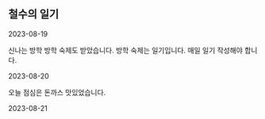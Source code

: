 ## 철수의 일기


2023-08-19

신나는 방학
방학 숙제도 받았습니다.
방학 숙제는 일기입니다. 매일 일기 작성해야 합니다.

2023-08-20

오늘 점심은 돈까스
맛있었습니다.

2023-08-21
